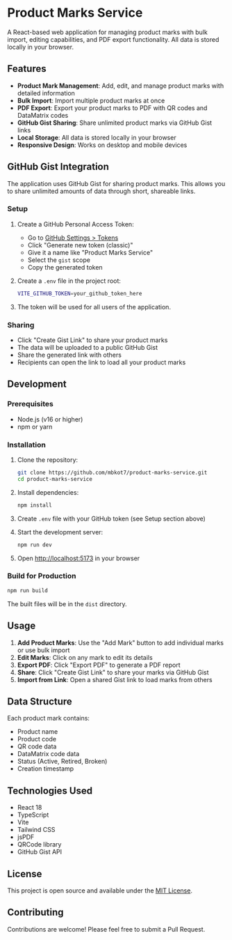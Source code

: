 # Product Marks Service

A React-based web application for managing product marks with bulk import, editing capabilities, and PDF export functionality. All data is stored locally in your browser.

## Features

- **Product Mark Management**: Add, edit, and manage product marks with detailed information
- **Bulk Import**: Import multiple product marks at once
- **PDF Export**: Export your product marks to PDF with QR codes and DataMatrix codes
- **GitHub Gist Sharing**: Share unlimited product marks via GitHub Gist links
- **Local Storage**: All data is stored locally in your browser
- **Responsive Design**: Works on desktop and mobile devices

## GitHub Gist Integration

The application uses GitHub Gist for sharing product marks. This allows you to share unlimited amounts of data through short, shareable links.

### Setup

1. Create a GitHub Personal Access Token:
   - Go to [GitHub Settings > Tokens](https://github.com/settings/tokens)
   - Click "Generate new token (classic)"
   - Give it a name like "Product Marks Service"
   - Select the `gist` scope
   - Copy the generated token

2. Create a `.env` file in the project root:
   ```bash
   VITE_GITHUB_TOKEN=your_github_token_here
   ```

3. The token will be used for all users of the application.

### Sharing

- Click "Create Gist Link" to share your product marks
- The data will be uploaded to a public GitHub Gist
- Share the generated link with others
- Recipients can open the link to load all your product marks

## Development

### Prerequisites

- Node.js (v16 or higher)
- npm or yarn

### Installation

1. Clone the repository:
   ```bash
   git clone https://github.com/mbkot7/product-marks-service.git
   cd product-marks-service
   ```

2. Install dependencies:
   ```bash
   npm install
   ```

3. Create `.env` file with your GitHub token (see Setup section above)

4. Start the development server:
   ```bash
   npm run dev
   ```

5. Open [http://localhost:5173](http://localhost:5173) in your browser

### Build for Production

```bash
npm run build
```

The built files will be in the `dist` directory.

## Usage

1. **Add Product Marks**: Use the "Add Mark" button to add individual marks or use bulk import
2. **Edit Marks**: Click on any mark to edit its details
3. **Export PDF**: Click "Export PDF" to generate a PDF report
4. **Share**: Click "Create Gist Link" to share your marks via GitHub Gist
5. **Import from Link**: Open a shared Gist link to load marks from others

## Data Structure

Each product mark contains:
- Product name
- Product code
- QR code data
- DataMatrix code data
- Status (Active, Retired, Broken)
- Creation timestamp

## Technologies Used

- React 18
- TypeScript
- Vite
- Tailwind CSS
- jsPDF
- QRCode library
- GitHub Gist API

## License

This project is open source and available under the [MIT License](LICENSE).

## Contributing

Contributions are welcome! Please feel free to submit a Pull Request.
